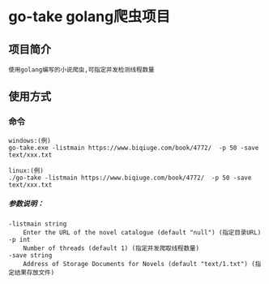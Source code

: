 # go-take golang爬虫项目
## 项目简介
    使用golang编写的小说爬虫,可指定并发检测线程数量
## 使用方式

### 命令
    windows:(例)
    go-take.exe -listmain https://www.biqiuge.com/book/4772/  -p 50 -save  text/xxx.txt

    linux:(例)
    ./go-take -listmain https://www.biqiuge.com/book/4772/  -p 50 -save  text/xxx.txt
##### 参数说明：
    -listmain string
		Enter the URL of the novel catalogue (default "null") (指定目录URL)
    -p int
        Number of threads (default 1) (指定并发爬取线程数量)
    -save string
		Address of Storage Documents for Novels (default "text/1.txt") (指定结果存放文件)
